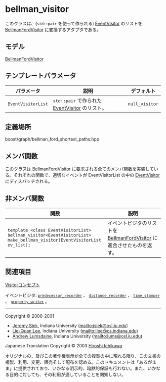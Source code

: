 # bellman_visitor<EventVisitorList>
このクラスは、(`std::pair` を使って作られる) [EventVisitor](EventVisitor.md) のリストを [BellmanFordVisitor](BellmanFordVisitor.md) に変換するアダプタである。


## モデル
[BellmanFordVisitor](BellmanFordVisitor.md)


## テンプレートパラメータ

| パラメータ | 説明 | デフォルト |
|------------|------|------------|
| `EventVisitorList` | `std::pair` で作られた [EventVisitor](EventVisitor.md) のリスト。 | `null_visitor` |


## 定義場所
boost/graph/bellman_ford_shortest_paths.hpp


## メンバ関数
このクラスは [BellmanFordVisitor](BellmanFordVisitor.me) に要求される全てのメンバ関数を実装している。それぞれの関数で、適切なイベントが EventVisitorList の中の [EventVisitor](./EventVisitor.md) にディスパッチされる。


## 非メンバ関数

| 関数 | 説明 |
|------|------|
| `template <class EventVisitorList>`<br/> `bellman_visitor<EventVisitorList>`<br/> `make_bellman_visitor(EventVisitorList ev_list);` | イベントビジタのリストを [BellmanFordVisitor](BellmanFordVisitor.md) に適合させたものを返す。 |


## 関連項目
[Visitorコンセプト](visitor_concepts.md)

イベントビジタ: [`predecessor_recorder`](predecessor_recorder.md) 、 [`distance_recorder`](distance_recorder.me) 、 [`time_stamper`](./time_stamper.md) 、 [`property_writer`](property_writer.md) 。


***
Copyright © 2000-2001

- [Jeremy Siek](http://www.boost.org/doc/libs/1_31_0/people/jeremy_siek.htm), Indiana University (<mailto:jsiek@osl.iu.edu>)
- [Lie-Quan Lee](http://www.boost.org/doc/libs/1_31_0/people/liequan_lee.htm), Indiana University (<mailto:llee@cs.indiana.edu>)
- [Andrew Lumsdaine](http://www.osl.iu.edu/~lums), Indiana University (<mailto:lums@osl.iu.edu>)

Japanese Translation Copyright © 2003 [Hiroshi Ichikawa](mailto:gimite@mx12.freecom.ne.jp)

オリジナルの、及びこの著作権表示が全ての複製の中に現れる限り、この文書の複製、利用、変更、販売そして配布を認める。このドキュメントは「あるがまま」に提供されており、いかなる明示的、暗黙的保証も行わない。また、いかなる目的に対しても、その利用が適していることを関知しない。

